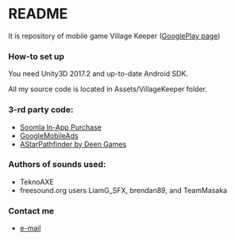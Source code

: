 # README #

It is repository of mobile game Village Keeper ([GooglePlay page](https://play.google.com/store/apps/details?id=com.ZinovyGames.VillageKeeper))

### How-to set up ###

You need Unity3D 2017.2 and up-to-date Android SDK. 

All my source code is located in Assets/VillageKeeper folder.

### 3-rd party code: ###

* [Soomla In-App Purchase](https://www.assetstore.unity3d.com/en/#!/content/6103)
* [GoogleMobileAds](https://github.com/googleads/googleads-mobile-unity)
* [AStarPathfinder by Deen Games](http://www.csharpcity.com/reusable-code/a-path-finding-library/)

### Authors of sounds used: ###

* TeknoAXE
* freesound.org users LiamG_SFX, brendan89, and TeamMasaka

### Contact me ###

* [e-mail](mailto:nice.guy.alex.korolev@gmail.com)